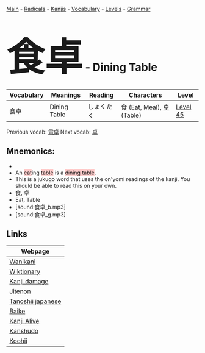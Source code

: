 <style> bigfont {font-size: 100px}</style>
[Main](../README.md) -
[Radicals](../radicals.md) -
[Kanjis](../kanjis.md) -
[Vocabulary](../vocabulary.md) -
[Levels](../levels.md) -
[Grammar](../grammar.md)
# <bigfont> 食卓</bigfont> - Dining Table 

| Vocabulary | Meanings | Reading | Characters | Level |
| --- | --- | --- | --- | --- |
| 食卓 | Dining Table | しょくたく |  [食](../kanjis/食.md) (Eat, Meal), [卓](../kanjis/卓.md) (Table) | [Level 45](../levels/wk_level45.md) |

Previous vocab: [電卓](電卓.md) Next vocab: [卓](卓.md) 

## Mnemonics:

* 
* An <span style="background-color:#ffcccb"> eat</span>ing <span style="background-color:#ffcccb"> table</span> is a <span style="background-color:#ffcccb"> dining table</span>.
* This is a jukugo word that uses the on'yomi readings of the kanji. You should be able to read this on your own.
* 食, 卓
* Eat, Table
* [sound:食卓_b.mp3]
* [sound:食卓_g.mp3]


## Links 

| Webpage |
| --- |
| [Wanikani          ](https://www.wanikani.com/kanji/食卓) |
| [Wiktionary        ](https://en.wiktionary.org/wiki/食卓) |
| [Kanji damage      ](http://www.kanjidamage.com/kanji/search?utf8=✓&q=食卓) |
| [Jitenon           ](https://jitenon.com/kanji/食卓) |
| [Tanoshii japanese ](https://www.tanoshiijapanese.com/dictionary/kanji.cfm?k=食卓) |
| [Baike             ](https://baike.baidu.com/item/食卓) |
| [Kanji Alive       ](https://app.kanjialive.com/食卓) |
| [Kanshudo          ](https://www.kanshudo.com/searchmn?q=食卓) |
| [Koohii            ](https://kanji.koohii.com/study/kanji/食卓) |

